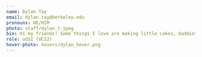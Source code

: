 ```yaml
---
name: Dylan Tay
email: dylan.tay@berkeley.edu
pronouns: HE/HIM
photo: staff/dylan_t.jpeg
bio: Hi my friends! Some things I love are making little cakes, badminton in the RSF and Lego City. Thank you for being a part of my Data 8 experience and I know we’ll do great together :)
role: uGSI (UCS2)
hover-photo: hovers/dylan_hover.png
---
```

